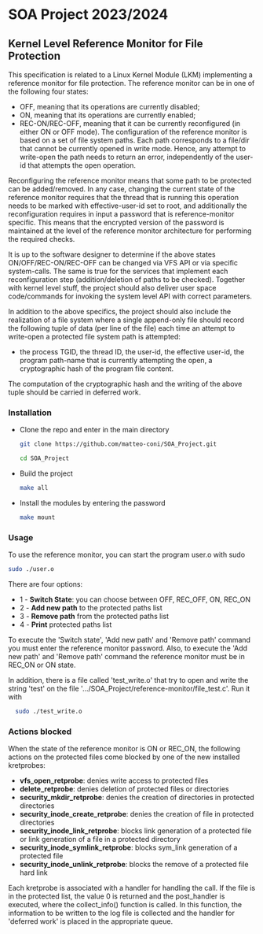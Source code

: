 # SOA Project 2023/2024
## Kernel Level Reference Monitor for File Protection

This specification is related to a Linux Kernel Module (LKM) implementing a reference monitor for file protection. The reference monitor can be in one of the following four states:
- OFF, meaning that its operations are currently disabled;
- ON, meaning that its operations are currently enabled;
- REC-ON/REC-OFF, meaning that it can be currently reconfigured (in either ON or OFF mode).
The configuration of the reference monitor is based on a set of file system paths. Each path corresponds to a file/dir that cannot be currently opened in write mode. Hence, any attempt to write-open the path needs to return an error, independently of the user-id that attempts the open operation.

Reconfiguring the reference monitor means that some path to be protected can be added/removed. In any case, changing the current state of the reference monitor requires that the thread that is running this operation needs to be marked with effective-user-id set to root, and additionally the reconfiguration requires in input a password that is reference-monitor specific. This means that the encrypted version of the password is maintained at the level of the reference monitor architecture for performing the required checks.

It is up to the software designer to determine if the above states ON/OFF/REC-ON/REC-OFF can be changed via VFS API or via specific system-calls. The same is true for the services that implement each reconfiguration step (addition/deletion of paths to be checked). Together with kernel level stuff, the project should also deliver user space code/commands for invoking the system level API with correct parameters.

In addition to the above specifics, the project should also include the realization of a file system where a single append-only file should record the following tuple of data (per line of the file) each time an attempt to write-open a protected file system path is attempted:

- the process TGID, the thread ID, the user-id, the effective user-id, the program path-name that is currently attempting the open, a cryptographic hash of the program file content.
  
The computation of the cryptographic hash and the writing of the above tuple should be carried in deferred work.

### Installation
- Clone the repo and enter in the main directory
  ```sh
  git clone https://github.com/matteo-coni/SOA_Project.git
  ```
  ```sh
  cd SOA_Project
  ```
- Build the project
  ```sh
  make all
  ```
- Install the modules by entering the password
  ```sh
  make mount
  ```

### Usage
To use the reference monitor, you can start the program user.o with sudo
  ```sh
  sudo ./user.o
  ```
There are four options:
* 1 - **Switch State**: you can choose between OFF, REC_OFF, ON, REC_ON
* 2 - **Add new path** to the protected paths list
* 3 - **Remove path** from the protected paths list
* 4 - **Print** protected paths list

To execute the  'Switch state', 'Add new path' and 'Remove path' command you must enter the reference monitor password.
Also, to execute the 'Add new path' and 'Remove path' command the reference monitor must be in REC_ON or ON state.

In addition, there is a file called 'test_write.o' that try to open and write the string 'test' on the file '.../SOA_Project/reference-monitor/file_test.c'. Run it with
```sh
  sudo ./test_write.o
  ```
### Actions blocked
When the state of the reference monitor is ON or REC_ON, the following actions on the protected files come blocked by one of the new installed kretprobes:
* **vfs_open_retprobe**: denies write access to protected files
* **delete_retprobe**: denies deletion of protected files or directories
* **security_mkdir_retprobe**: denies the creation of directories in protected directories
* **security_inode_create_retprobe**: denies the creation of file in protected directories
* **security_inode_link_retprobe**: blocks link generation of a protected file or link generation of a file in a protected directory
* **security_inode_symlink_retprobe**: blocks sym_link generation of a protected file
* **security_inode_unlink_retprobe**: blocks the remove of a protected file hard link

Each kretprobe is associated with a handler for handling the call. If the file is in the protected list, the value 0 is returned and the post_handler is executed, where the collect_info() function is called.
In this function, the information to be written to the log file is collected and the handler for 'deferred work' is placed in the appropriate queue.

